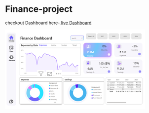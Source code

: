 # Finance-project

checkout Dashboard here-[ live Dashboard](https://app.powerbi.com/view?r=eyJrIjoiNzFlNDA4OGQtNmVkMS00ODhkLWFkZDEtMDk1OWMzMjNlNzA2IiwidCI6ImM2ZTU0OWIzLTVmNDUtNDAzMi1hYWU5LWQ0MjQ0ZGM1YjJjNCJ9)


![portfolio dashboard](https://github.com/Govind418/Finance-project/blob/9f8dfa483b86febf2db37e1f55f6f06f28a2e9b3/Screenshot%202025-09-02%20071332.png)
